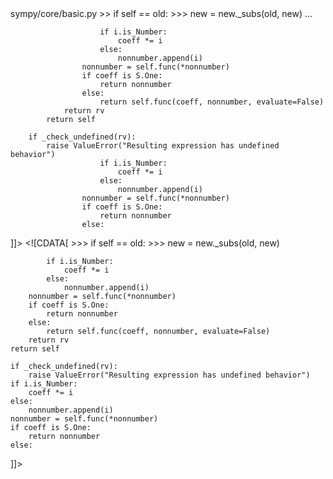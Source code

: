 <change>
<file change-number-for-this-file="1">sympy/core/basic.py</file>
<original line-count="14" no-ellipsis="true"><![CDATA[
        >>> if self == old:
        >>>    new = new._subs(old, new)
    ...

                        if i.is_Number:
                            coeff *= i
                        else:
                            nonnumber.append(i)
                    nonnumber = self.func(*nonnumber)
                    if coeff is S.One:
                        return nonnumber
                    else:
                        return self.func(coeff, nonnumber, evaluate=False)
                return rv
            return self
            
        if _check_undefined(rv):
            raise ValueError("Resulting expression has undefined behavior")
                        if i.is_Number:
                            coeff *= i
                        else:
                            nonnumber.append(i)
                    nonnumber = self.func(*nonnumber)
                    if coeff is S.One:
                        return nonnumber
                    else:
]]></original>
<modified no-ellipsis="true"><![CDATA[
        >>> if self == old:
        >>>    new = new._subs(old, new)
        
            if i.is_Number:
                coeff *= i
            else:
                nonnumber.append(i)
        nonnumber = self.func(*nonnumber)
        if coeff is S.One:
            return nonnumber
        else:
            return self.func(coeff, nonnumber, evaluate=False)
        return rv
    return self

    if _check_undefined(rv):
        raise ValueError("Resulting expression has undefined behavior")
    if i.is_Number:
        coeff *= i
    else:
        nonnumber.append(i)
    nonnumber = self.func(*nonnumber)
    if coeff is S.One:
        return nonnumber
    else:
]]></modified>
</change>
